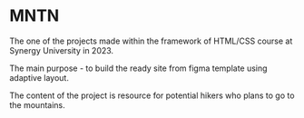 # MNTN

The one of the projects made within the framework of HTML/CSS course at Synergy University in 2023.

The main purpose - to build the ready site from figma template using adaptive layout.

The content of the project is resource for potential hikers who plans to go to the mountains.
